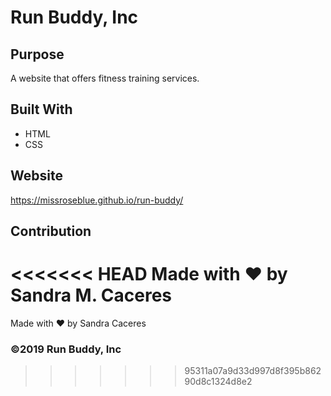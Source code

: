 # Run Buddy, Inc

## Purpose
A website that offers fitness training services. 

## Built With
* HTML
* CSS

## Website
https://missroseblue.github.io/run-buddy/

## Contribution
<<<<<<< HEAD
Made with ❤️ by Sandra M. Caceres
=======
Made with ❤️ by Sandra Caceres

### ©️2019 Run Buddy, Inc 
>>>>>>> 95311a07a9d33d997d8f395b86290d8c1324d8e2
